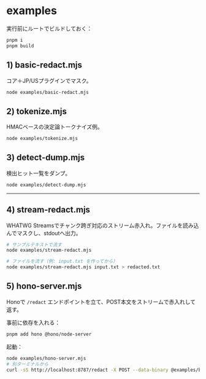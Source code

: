 # examples

実行前にルートでビルドしておく：

```sh
pnpm i
pnpm build
```

## 1) basic-redact.mjs
コア＋JP/USプラグインでマスク。

```sh
node examples/basic-redact.mjs
```

## 2) tokenize.mjs
HMACベースの決定論トークナイズ例。

```sh
node examples/tokenize.mjs
```

## 3) detect-dump.mjs
検出ヒット一覧をダンプ。

```sh
node examples/detect-dump.mjs
```


---

## 4) stream-redact.mjs
WHATWG Streamsでチャンク跨ぎ対応のストリーム赤入れ。ファイルを読み込んでマスクし、stdoutへ出力。

```sh
# サンプルテキストで流す
node examples/stream-redact.mjs

# ファイルを流す（例: input.txt を作ってから）
node examples/stream-redact.mjs input.txt > redacted.txt
```

## 5) hono-server.mjs
Honoで `/redact` エンドポイントを立て、POST本文をストリームで赤入れして返す。

事前に依存を入れる：
```sh
pnpm add hono @hono/node-server
```

起動：
```sh
node examples/hono-server.mjs
# 別ターミナルから
curl -sS http://localhost:8787/redact -X POST --data-binary @examples/basic-sample.txt
```
